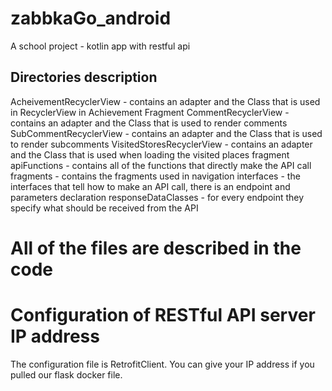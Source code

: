 # zabbkaGo_android
A school project - kotlin app with restful api

## Directories description
AcheivementRecyclerView - contains an adapter and the Class that is used in RecyclerView in Achievement Fragment
CommentRecyclerView - contains an adapter and the Class that is used to render comments
SubCommentRecyclerView - contains an adapter and the Class that is used to render subcomments
VisitedStoresRecyclerView - contains an adapter and the Class that is used when loading the visited places fragment
apiFunctions - contains all of the functions that directly make the API call
fragments - contains the fragments used in navigation
interfaces - the interfaces that tell how to make an API call, there is an endpoint and parameters declaration
responseDataClasses - for every endpoint they specify what should be received from the API

# All of the files are described in the code

# Configuration of RESTful API server IP address
The configuration file is RetrofitClient.
You can give your IP address if you pulled our flask docker file.